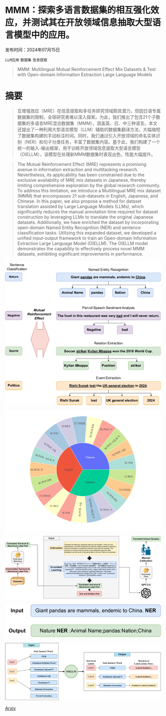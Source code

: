 # MMM：探索多语言数据集的相互强化效应，并测试其在开放领域信息抽取大型语言模型中的应用。

发布时间：2024年07月15日

`LLM应用` `数据集` `信息提取`

> MMM: Multilingual Mutual Reinforcement Effect Mix Datasets & Test with Open-domain Information Extraction Large Language Models

# 摘要

> 互增强效应（MRE）在信息提取和多任务研究领域颇具潜力，但因日语专属数据集的限制，全球研究者难以深入探索。为此，我们推出了包含21个子数据集的多语言MRE混合数据集（MMM），涵盖英、日、中三种语言。本文还提出了一种利用大型语言模型（LLM）辅助的数据集翻译方法，大幅缩短了数据集构建的手动标注时间。同时，我们通过引入开放领域的命名实体识别（NER）和句子分类任务，丰富了数据集内容。基于此，我们构建了一个统一的输入-输出框架，用于训练开放领域信息提取大型语言模型（OIELLM），该模型在处理新MMM数据集时表现出色，性能大幅提升。

> The Mutual Reinforcement Effect (MRE) represents a promising avenue in information extraction and multitasking research. Nevertheless, its applicability has been constrained due to the exclusive availability of MRE mix datasets in Japanese, thereby limiting comprehensive exploration by the global research community. To address this limitation, we introduce a Multilingual MRE mix dataset (MMM) that encompasses 21 sub-datasets in English, Japanese, and Chinese. In this paper, we also propose a method for dataset translation assisted by Large Language Models (LLMs), which significantly reduces the manual annotation time required for dataset construction by leveraging LLMs to translate the original Japanese datasets. Additionally, we have enriched the dataset by incorporating open-domain Named Entity Recognition (NER) and sentence classification tasks. Utilizing this expanded dataset, we developed a unified input-output framework to train an Open-domain Information Extraction Large Language Model (OIELLM). The OIELLM model demonstrates the capability to effectively process novel MMM datasets, exhibiting significant improvements in performance.

![MMM：探索多语言数据集的相互强化效应，并测试其在开放领域信息抽取大型语言模型中的应用。](../../../paper_images/2407.10953/x1.png)

![MMM：探索多语言数据集的相互强化效应，并测试其在开放领域信息抽取大型语言模型中的应用。](../../../paper_images/2407.10953/x2.png)

![MMM：探索多语言数据集的相互强化效应，并测试其在开放领域信息抽取大型语言模型中的应用。](../../../paper_images/2407.10953/x3.png)

![MMM：探索多语言数据集的相互强化效应，并测试其在开放领域信息抽取大型语言模型中的应用。](../../../paper_images/2407.10953/x4.png)

![MMM：探索多语言数据集的相互强化效应，并测试其在开放领域信息抽取大型语言模型中的应用。](../../../paper_images/2407.10953/x5.png)

[Arxiv](https://arxiv.org/abs/2407.10953)